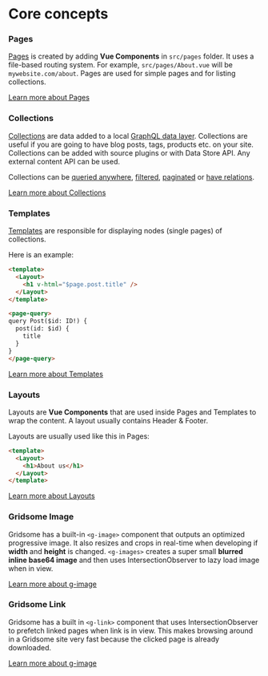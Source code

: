# Core concepts

### Pages
[Pages](/docs/pages) is created by adding **Vue Components** in `src/pages` folder. It uses a file-based routing system. For example, `src/pages/About.vue` will be `mywebsite.com/about`. Pages are used for simple pages and for listing collections.

[Learn more about Pages](/docs/pages)

### Collections
[Collections](/docs/collections) are data added to a local [GraphQL data layer](/docs/data-layer).  Collections are useful if you are going to have blog posts, tags, products etc. on your site. Collections can be added with source plugins or with Data Store API. Any external content API can be used.

Collections can be [queried anywhere](/docs/querying-data), [filtered](/docs/filtering-data), [paginated](/docs/pagination) or [have relations](/docs/taxonomies).

[Learn more about Collections](/docs/collections)

### Templates
[Templates](/docs/templates) are responsible for displaying nodes (single pages) of collections.

Here is an example:

```html
<template>
  <Layout>
  	<h1 v-html="$page.post.title" />
  </Layout>
</template>

<page-query>
query Post($id: ID!) {
  post(id: $id) {
    title
  }
}
</page-query>
```

[Learn more about Templates](/docs/templates)

### Layouts
Layouts are **Vue Components** that are used inside Pages and Templates to wrap the content. A layout usually contains Header & Footer.

Layouts are usually used like this in Pages:

```html
<template>
  <Layout>
  	<h1>About us</h1>
  </Layout>
</template>
```

[Learn more about Layouts](/docs/layouts)


### Gridsome Image
Gridsome has a built-in `<g-image>` component that outputs an optimized progressive image. It also resizes and crops in real-time when developing if **width** and **height** is changed. `<g-images>` creates a super small **blurred inline base64 image** and then uses IntersectionObserver to lazy load image when in view.

[Learn more about g-image](/docs/images)

### Gridsome Link
Gridsome has a built in `<g-link>` component that uses IntersectionObserver to prefetch linked pages when link is in view. This makes browsing around in a Gridsome site very fast because the clicked page is already downloaded.

[Learn more about g-image](/docs/linking)
